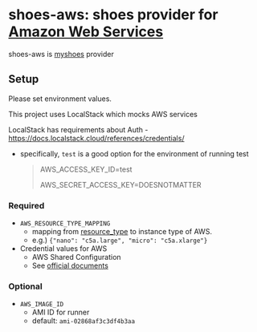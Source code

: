 # shoes-aws: shoes provider for [Amazon Web Services](https://aws.amazon.com)

shoes-aws is [myshoes](https://github.com/whywaita/myshoes) provider

## Setup

Please set environment values.

This project uses LocalStack which mocks AWS services

LocalStack has requirements about Auth - https://docs.localstack.cloud/references/credentials/
- specifically, `test` is a good option for the environment of running test
  > AWS_ACCESS_KEY_ID=test
  >
  > AWS_SECRET_ACCESS_KEY=DOESNOTMATTER


### Required

- `AWS_RESOURCE_TYPE_MAPPING`
    - mapping from [resource_type](https://github.com/whywaita/myshoes/blob/master/docs/how-to-develop-shoes.md#resource-type) to instance type of AWS.
    - e.g.) `{"nano": "c5a.large", "micro": "c5a.xlarge"}`
- Credential values for AWS
    - AWS Shared Configuration
    - See [official documents](https://docs.aws.amazon.com/sdkref/latest/guide/creds-config-files.html)

### Optional

- `AWS_IMAGE_ID`
    - AMI ID for runner
    - default: `ami-02868af3c3df4b3aa`
